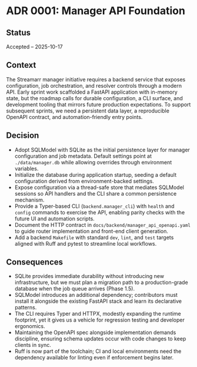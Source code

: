 # ADR 0001: Manager API Foundation

## Status
Accepted – 2025-10-17

## Context
The Streamarr manager initiative requires a backend service that exposes
configuration, job orchestration, and resolver controls through a modern API.
Early sprint work scaffolded a FastAPI application with in-memory state, but
the roadmap calls for durable configuration, a CLI surface, and development
tooling that mirrors future production expectations. To support subsequent
sprints, we need a persistent data layer, a reproducible OpenAPI contract, and
automation-friendly entry points.

## Decision
- Adopt SQLModel with SQLite as the initial persistence layer for manager
  configuration and job metadata. Default settings point at `./data/manager.db`
  while allowing overrides through environment variables.
- Initialize the database during application startup, seeding a default
  configuration derived from environment-backed settings.
- Expose configuration via a thread-safe store that mediates SQLModel sessions
  so API handlers and the CLI share a common persistence mechanism.
- Provide a Typer-based CLI (`backend.manager_cli`) with `health` and
  `config` commands to exercise the API, enabling parity checks with the future
  UI and automation scripts.
- Document the HTTP contract in `docs/backend/manager_api_openapi.yaml` to guide
  router implementation and front-end client generation.
- Add a backend `Makefile` with standard `dev`, `lint`, and `test` targets
  aligned with Ruff and pytest to streamline local workflows.

## Consequences
- SQLite provides immediate durability without introducing new infrastructure,
  but we must plan a migration path to a production-grade database when the job
  queue arrives (Phase 1.5).
- SQLModel introduces an additional dependency; contributors must install it
  alongside the existing FastAPI stack and learn its declarative patterns.
- The CLI requires Typer and HTTPX, modestly expanding the runtime footprint,
  yet it gives us a vehicle for regression testing and developer ergonomics.
- Maintaining the OpenAPI spec alongside implementation demands discipline,
  ensuring schema updates occur with code changes to keep clients in sync.
- Ruff is now part of the toolchain; CI and local environments need the
  dependency available for linting even if enforcement begins later.
